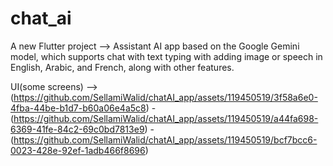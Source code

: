 # chat_ai

A new Flutter project --> Assistant AI app based on the Google Gemini model, which supports chat with text typing with adding image or speech in English, Arabic, and French, along with other features.

UI(some screens) --> (https://github.com/SellamiWalid/chatAI_app/assets/119450519/3f58a6e0-4fba-44be-b1d7-b60a06e4a5c8) - 
(https://github.com/SellamiWalid/chatAI_app/assets/119450519/a44fa698-6369-41fe-84c2-69c0bd7813e9) - 
(https://github.com/SellamiWalid/chatAI_app/assets/119450519/bcf7bcc6-0023-428e-92ef-1adb466f8696)

